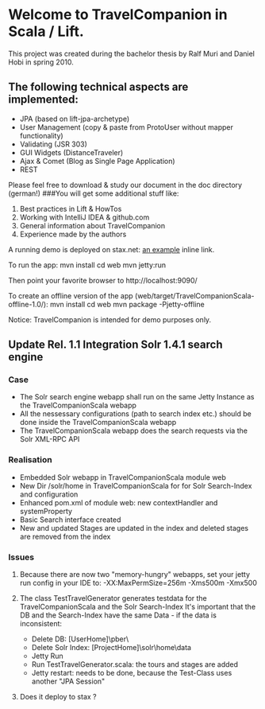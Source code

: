 Welcome to TravelCompanion in Scala / Lift.
========

This project was created during the bachelor thesis by Ralf Muri and Daniel Hobi in spring 2010.

## The following technical aspects are implemented:
- JPA (based on lift-jpa-archetype)
- User Management (copy & paste from ProtoUser without mapper functionality)
- Validating (JSR 303)
- GUI Widgets (DistanceTraveler)
- Ajax & Comet (Blog as Single Page Application)
- REST

Please feel free to download & study our document in the doc directory (german!)
###You will get some additional stuff like:
1.  Best practices in Lift & HowTos
2.  Working with IntelliJ IDEA & github.com
3.  General information about TravelCompanion
4.  Experience made by the authors

A running demo is deployed on stax.net:
  [an example](http://travelcompanion.ralfmuri.staxapps.net "Title") inline link.


To run the app:
mvn install
cd web
mvn jetty:run

Then point your favorite browser to http://localhost:9090/

To create an offline version of the app (web/target/TravelCompanionScala-offline-1.0/):
mvn install
cd web
mvn package -Pjetty-offline

Notice: TravelCompanion is intended for demo purposes only.

## Update Rel. 1.1 Integration Solr 1.4.1 search engine

### Case
- The Solr search engine webapp shall run on the same Jetty Instance as the TravelCompanionScala webapp
- All the nessessary configurations (path to search index etc.) should be done inside the TravelCompanionScala webapp
- The TravelCompanionScala webapp does the search requests via the Solr XML-RPC API

### Realisation
- Embedded Solr webapp in TravelCompanionScala module web
- New Dir /solr/home in TravelCompanionScala for for Solr Search-Index and configuration
- Enhanced pom.xml of module web: new contextHandler and systemProperty
- Basic Search interface created
- New and updated Stages are updated in the index and deleted stages are removed from the index

### Issues
1. Because there are now two "memory-hungry" webapps, set your jetty run config in your IDE to:
   -XX:MaxPermSize=256m
   -Xms500m -Xmx500

2. The class TestTravelGenerator generates testdata for the TravelCompanionScala and the Solr Search-Index
   It's important that the DB and the Search-Index have the same Data - if the data is inconsistent:
   - Delete DB: [UserHome]\pber\
   - Delete Solr Index: [ProjectHome]\solr\home\data
   - Jetty Run
   - Run TestTravelGenerator.scala: the tours and stages are added
   - Jetty restart: needs to be done, because the Test-Class uses another "JPA Session"

3. Does it deploy to stax ?
